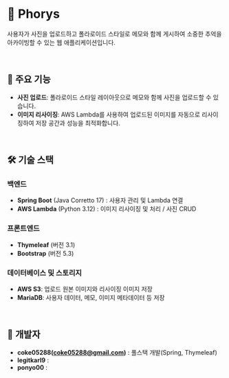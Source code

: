 # 📸 Phorys

사용자가 사진을 업로드하고 폴라로이드 스타일로 메모와 함께 게시하여 소중한 추억을 아카이빙할 수 있는 웹 애플리케이션입니다. 

<br>

## 🌟 주요 기능

- **사진 업로드**: 폴라로이드 스타일 레이아웃으로 메모와 함께 사진을 업로드할 수 있습니다.
- **이미지 리사이징**: AWS Lambda를 사용하여 업로드된 이미지를 자동으로 리사이징하여 저장 공간과 성능을 최적화합니다.

<br>

## 🛠️ 기술 스택

### 백엔드
- **Spring Boot** (Java Corretto 17) : 사용자 관리 및 Lambda 연결
- **AWS Lambda** (Python 3.12) : 이미지 리사이징 및 처리 / 사진 CRUD

### 프론트엔드
- **Thymeleaf** (버전 3.1)
- **Bootstrap** (버전 5.3)

### 데이터베이스 및 스토리지
- **AWS S3**: 업로드 원본 이미지와 리사이징 이미지 저장
- **MariaDB**: 사용자 데이터, 메모, 이미지 메타데이터 등 저장

<br>

## 👥 개발자

- **coke05288(coke05288@gmail.com)** : 풀스택 개발(Spring, Thymeleaf)
- **legitkarl9** : 
- **ponyo00** : 

<br>

